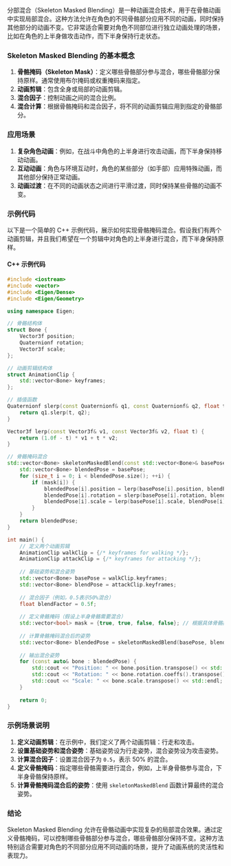 分部混合（Skeleton Masked Blending）是一种动画混合技术，用于在骨骼动画中实现局部混合。这种方法允许在角色的不同骨骼部分应用不同的动画，同时保持其他部分的动画不变。它非常适合需要对角色不同部位进行独立动画处理的场景，比如在角色的上半身做攻击动作，而下半身保持行走状态。

### Skeleton Masked Blending 的基本概念

1. **骨骼掩码（Skeleton Mask）**：定义哪些骨骼部分参与混合，哪些骨骼部分保持原样。通常使用布尔掩码或权重掩码来指定。
2. **动画剪辑**：包含全身或局部的动画剪辑。
3. **混合因子**：控制动画之间的混合比例。
4. **混合计算**：根据骨骼掩码和混合因子，将不同的动画剪辑应用到指定的骨骼部分。

### 应用场景

1. **复杂角色动画**：例如，在战斗中角色的上半身进行攻击动画，而下半身保持移动动画。
2. **互动动画**：角色与环境互动时，角色的某些部分（如手部）应用特殊动画，而其他部分保持正常动画。
3. **动画过渡**：在不同的动画状态之间进行平滑过渡，同时保持某些骨骼的动画不变。

### 示例代码

以下是一个简单的 C++ 示例代码，展示如何实现骨骼掩码混合。假设我们有两个动画剪辑，并且我们希望在一个剪辑中对角色的上半身进行混合，而下半身保持原样。

#### C++ 示例代码

```cpp
#include <iostream>
#include <vector>
#include <Eigen/Dense>
#include <Eigen/Geometry>

using namespace Eigen;

// 骨骼结构体
struct Bone {
    Vector3f position;
    Quaternionf rotation;
    Vector3f scale;
};

// 动画剪辑结构体
struct AnimationClip {
    std::vector<Bone> keyframes;
};

// 插值函数
Quaternionf slerp(const Quaternionf& q1, const Quaternionf& q2, float t) {
    return q1.slerp(t, q2);
}

Vector3f lerp(const Vector3f& v1, const Vector3f& v2, float t) {
    return (1.0f - t) * v1 + t * v2;
}

// 骨骼掩码混合
std::vector<Bone> skeletonMaskedBlend(const std::vector<Bone>& basePose, const std::vector<Bone>& blendPose, float blendFactor, const std::vector<bool>& mask) {
    std::vector<Bone> blendedPose = basePose;
    for (size_t i = 0; i < blendedPose.size(); ++i) {
        if (mask[i]) {
            blendedPose[i].position = lerp(basePose[i].position, blendPose[i].position, blendFactor);
            blendedPose[i].rotation = slerp(basePose[i].rotation, blendPose[i].rotation, blendFactor);
            blendedPose[i].scale = lerp(basePose[i].scale, blendPose[i].scale, blendFactor);
        }
    }
    return blendedPose;
}

int main() {
    // 定义两个动画剪辑
    AnimationClip walkClip = {/* keyframes for walking */};
    AnimationClip attackClip = {/* keyframes for attacking */};
    
    // 基础姿势和混合姿势
    std::vector<Bone> basePose = walkClip.keyframes;
    std::vector<Bone> blendPose = attackClip.keyframes;
    
    // 混合因子（例如，0.5表示50%混合）
    float blendFactor = 0.5f;
    
    // 定义骨骼掩码（假设上半身骨骼需要混合）
    std::vector<bool> mask = {true, true, false, false}; // 根据具体骨骼数量设置
    
    // 计算骨骼掩码混合后的姿势
    std::vector<Bone> blendedPose = skeletonMaskedBlend(basePose, blendPose, blendFactor, mask);
    
    // 输出混合姿势
    for (const auto& bone : blendedPose) {
        std::cout << "Position: " << bone.position.transpose() << std::endl;
        std::cout << "Rotation: " << bone.rotation.coeffs().transpose() << std::endl;
        std::cout << "Scale: " << bone.scale.transpose() << std::endl;
    }
    
    return 0;
}
```

### 示例场景说明

1. **定义动画剪辑**：在示例中，我们定义了两个动画剪辑：行走和攻击。
2. **设置基础姿势和混合姿势**：基础姿势设为行走姿势，混合姿势设为攻击姿势。
3. **计算混合因子**：设置混合因子为 `0.5`，表示 50% 的混合。
4. **定义骨骼掩码**：指定哪些骨骼需要进行混合，例如，上半身骨骼参与混合，下半身骨骼保持原样。
5. **计算骨骼掩码混合后的姿势**：使用 `skeletonMaskedBlend` 函数计算最终的混合姿势。

### 结论

Skeleton Masked Blending 允许在骨骼动画中实现复杂的局部混合效果。通过定义骨骼掩码，可以控制哪些骨骼部分参与混合，哪些骨骼部分保持不变。这种方法特别适合需要对角色的不同部分应用不同动画的场景，提升了动画系统的灵活性和表现力。